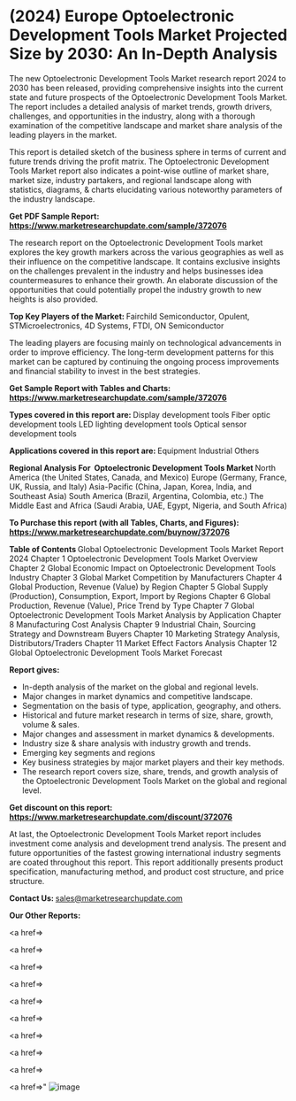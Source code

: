 # (2024) Europe Optoelectronic Development Tools Market Projected Size by 2030: An In-Depth Analysis

The new Optoelectronic Development Tools Market research report 2024 to 2030 has been released, providing comprehensive insights into the current state and future prospects of the Optoelectronic Development Tools Market. The report includes a detailed analysis of market trends, growth drivers, challenges, and opportunities in the industry, along with a thorough examination of the competitive landscape and market share analysis of the leading players in the market.

This report is detailed sketch of the business sphere in terms of current and future trends driving the profit matrix. The Optoelectronic Development Tools Market report also indicates a point-wise outline of market share, market size, industry partakers, and regional landscape along with statistics, diagrams, &amp; charts elucidating various noteworthy parameters of the industry landscape.

<strong><b>Get PDF Sample Report: <a href=https://www.marketresearchupdate.com/sample/372076>https://www.marketresearchupdate.com/sample/372076</a></b></strong>

The research report on the Optoelectronic Development Tools market explores the key growth markers across the various geographies as well as their influence on the competitive landscape. It contains exclusive insights on the challenges prevalent in the industry and helps businesses idea countermeasures to enhance their growth. An elaborate discussion of the opportunities that could potentially propel the industry growth to new heights is also provided.

<strong><b>Top Key Players of the Market:
</b></strong>Fairchild Semiconductor, Opulent, STMicroelectronics, 4D Systems, FTDI, ON Semiconductor<strong><b>
</b></strong>

The leading players are focusing mainly on technological advancements in order to improve efficiency. The long-term development patterns for this market can be captured by continuing the ongoing process improvements and financial stability to invest in the best strategies.

<strong><b>Get Sample Report with Tables and Charts: <a href=https://www.marketresearchupdate.com/sample/372076>https://www.marketresearchupdate.com/sample/372076</a></b></strong>

<strong><b>Types covered in this report are:
</b></strong>Display development tools
Fiber optic development tools
LED lighting development tools
Optical sensor development tools<strong><b>
</b></strong>

<strong><b>Applications covered in this report are:
</b></strong>Equipment
Industrial
Others<strong><b>
</b></strong>

<strong><b>Regional Analysis For  Optoelectronic Development Tools Market</b></strong><strong><b>
</b></strong>North America (the United States, Canada, and Mexico)
Europe (Germany, France, UK, Russia, and Italy)
Asia-Pacific (China, Japan, Korea, India, and Southeast Asia)
South America (Brazil, Argentina, Colombia, etc.)
The Middle East and Africa (Saudi Arabia, UAE, Egypt, Nigeria, and South Africa)

<strong><b>To Purchase this report (with all Tables, Charts, and Figures): <a href=https://www.marketresearchupdate.com/buynow/372076>https://www.marketresearchupdate.com/buynow/372076</a></b></strong>

<strong><b>Table of Contents</b></strong><strong><b>
</b></strong>Global Optoelectronic Development Tools Market Report 2024
Chapter 1 Optoelectronic Development Tools Market Overview
Chapter 2 Global Economic Impact on Optoelectronic Development Tools Industry
Chapter 3 Global Market Competition by Manufacturers
Chapter 4 Global Production, Revenue (Value) by Region
Chapter 5 Global Supply (Production), Consumption, Export, Import by Regions
Chapter 6 Global Production, Revenue (Value), Price Trend by Type
Chapter 7 Global Optoelectronic Development Tools Market Analysis by Application
Chapter 8 Manufacturing Cost Analysis
Chapter 9 Industrial Chain, Sourcing Strategy and Downstream Buyers
Chapter 10 Marketing Strategy Analysis, Distributors/Traders
Chapter 11 Market Effect Factors Analysis
Chapter 12 Global Optoelectronic Development Tools Market Forecast

<strong><b>Report gives:</b></strong>

- In-depth analysis of the market on the global and regional levels.
- Major changes in market dynamics and competitive landscape.
- Segmentation on the basis of type, application, geography, and others.
- Historical and future market research in terms of size, share, growth, volume &amp; sales.
- Major changes and assessment in market dynamics &amp; developments.
- Industry size &amp; share analysis with industry growth and trends.
- Emerging key segments and regions
- Key business strategies by major market players and their key methods.
- The research report covers size, share, trends, and growth analysis of the Optoelectronic Development Tools Market on the global and regional level.

<strong><b>Get discount on this report: <a href=https://www.marketresearchupdate.com/discount/372076>https://www.marketresearchupdate.com/discount/372076</a></b></strong>

At last, the Optoelectronic Development Tools Market report includes investment come analysis and development trend analysis. The present and future opportunities of the fastest growing international industry segments are coated throughout this report. This report additionally presents product specification, manufacturing method, and product cost structure, and price structure.

<strong><b>Contact Us:
</b></strong>sales@marketresearchupdate.com

<strong>Our Other Reports:</strong>

<a href=></a>

<a href=></a>

<a href=></a>

<a href=></a>

<a href=></a>

<a href=></a>

<a href=></a>

<a href=></a>

<a href=></a>

<a href=></a>"
![image](https://github.com/Gayatrikarjule/Market-Analysis-360/assets/97346546/3a213012-5149-43b9-acd4-a41a881475da)
